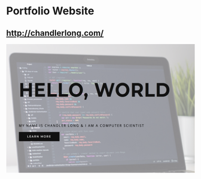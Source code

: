 # Portfolio Website
## http://chandlerlong.com/

<a target="_blank"><img src="https://raw.githubusercontent.com/ctlong12/PortfolioWebsite/master/img/websiteImg.png" border="0" alt="Website Preview"></a>
